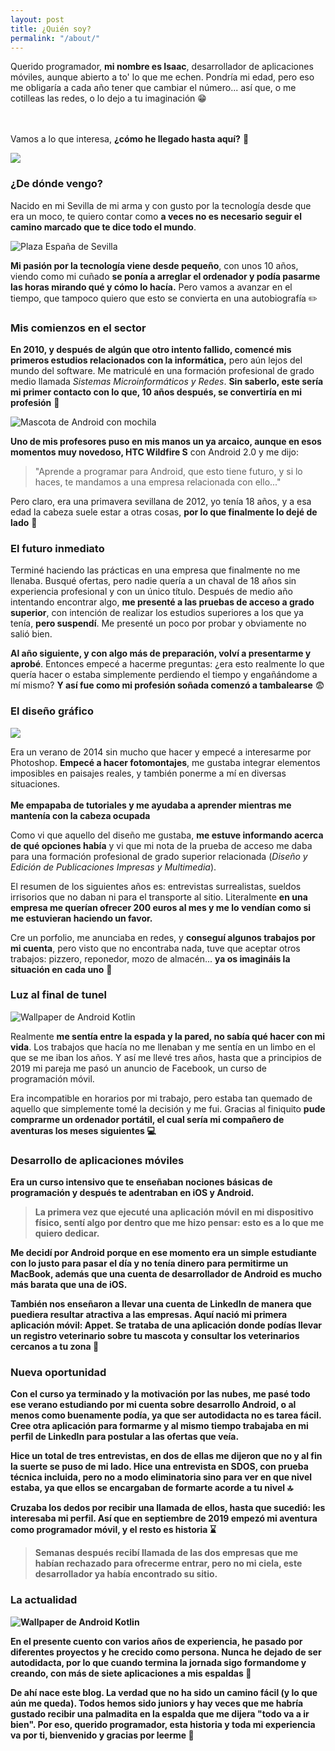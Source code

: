 ```yaml
---
layout: post
title: ¿Quién soy?
permalink: "/about/"
---
```


<div class="row">
  <div class="col-md-6"><p>Querido programador, <strong>mi nombre es Isaac</strong>, desarrollador de aplicaciones móviles, aunque abierto a to' lo que me echen. 
  Pondría mi edad, pero eso me obligaría a cada año tener que cambiar el número... así que, o me cotilleas las redes, o lo dejo a tu imaginación 😁 
  
  <br><br> Vamos a lo que interesa, <strong>¿cómo he llegado hasta aquí?</strong> 🤔</p></div>

  <div class="col-md-6"><img src="/assets/images/isaac.webp" /></div>

</div>

### ¿De dónde vengo?

Nacido en mi Sevilla de mi arma y con gusto por la tecnología desde que era un moco, te quiero contar como <strong>a veces no es necesario seguir el camino marcado
que te dice todo el mundo</strong>.

![Plaza España de Sevilla](/assets/images/about_assets/seville.webp)

<strong>Mi pasión por la tecnología viene desde pequeño</strong>, con unos 10 años, viendo como mi cuñado <strong>se ponía a arreglar el ordenador y podía pasarme
las horas mirando qué y cómo lo hacía.</strong> Pero vamos a avanzar en el tiempo, que tampoco quiero que esto se convierta en una autobiografía ✏️

### Mis comienzos en el sector

<strong>En 2010, y después de algún que otro intento fallido, comencé mis primeros estudios relacionados con la informática,</strong> pero aún lejos del mundo del
software. Me matriculé en una formación profesional de grado medio llamada <i>Sistemas Microinformáticos y Redes</i>. <strong>Sin saberlo, este sería mi primer
contacto con lo que, 10 años después, se convertiría en mi profesión</strong> 📱

![Mascota de Android con mochila](/assets/images/about_assets/android_developer.webp)

<strong>Uno de mis profesores puso en mis manos un ya arcaico, aunque en esos momentos muy novedoso, HTC Wildfire S</strong> con Android 2.0 y me dijo:

> "Aprende a programar para Android, que esto tiene futuro, y si lo haces, te mandamos a una empresa relacionada con ello..."

Pero claro, era una primavera sevillana de 2012, yo tenía 18 años, y a esa edad la cabeza suele estar a otras cosas, <strong>por lo que finalmente lo dejé de lado</strong> 🤯

### El futuro inmediato

Terminé haciendo las prácticas en una empresa que finalmente no me llenaba. Busqué ofertas, pero nadie quería a un chaval de 18 años sin experiencia profesional y con un
único título. Después de medio año intentando encontrar algo, <strong>me presenté a las pruebas de acceso a grado superior</strong>, con intención de realizar los estudios
superiores a los que ya tenía, <strong>pero suspendí</strong>. Me presenté un poco por probar y obviamente no salió bien.

<strong>Al año siguiente, y con algo más de preparación, volví a presentarme y aprobé</strong>. Entonces empecé a hacerme preguntas: ¿era esto realmente lo que quería
hacer o estaba simplemente perdiendo el tiempo y engañándome a mí mismo? <strong>Y así fue como mi profesión soñada comenzó a tambalearse</strong> 😨

### El diseño gráfico

<div class="row">
  
  <div class="col-md-6 mb-4"><img src="/assets/images/about_assets/teletrabajo.webp" /></div>

  <div class="col-md-6"><p>Era un verano de 2014 sin mucho que hacer y empecé a interesarme por Photoshop. <strong>Empecé a hacer fotomontajes</strong>, me 
  gustaba integrar elementos imposibles en paisajes reales, y también ponerme a mí en diversas situaciones. <br><br><strong>Me empapaba de tutoriales y me ayudaba a 
  aprender mientras me mantenía con la cabeza ocupada</strong></p></div>

</div>

Como vi que aquello del diseño me gustaba, <strong>me estuve informando acerca de qué opciones había</strong> y vi que mi nota de la prueba de acceso me daba
para una formación profesional de grado superior relacionada (<i>Diseño y Edición de Publicaciones Impresas y Multimedia</i>).

El resumen de los siguientes años es: entrevistas surrealistas, sueldos irrisorios que no daban ni para el transporte al sitio. Literalmente <strong>en una
empresa me querían ofrecer 200 euros al mes y me lo vendían como si me estuvieran haciendo un favor.</strong>

Cre un porfolio, me anunciaba en redes, y <strong>conseguí algunos trabajos por mi cuenta</strong>, pero visto que no encontraba nada, tuve que aceptar 
otros trabajos: pizzero, reponedor, mozo de almacén... <strong>ya os imagináis la situación en cada uno</strong> 🍕

### Luz al final de tunel

![Wallpaper de Android Kotlin](/assets/images/about_assets/mobile_development.webp)

Realmente <strong>me sentía entre la espada y la pared, no sabía qué hacer con mi vida</strong>. Los trabajos que hacía no me llenaban y me sentía en un limbo
en el que se me iban los años. Y así me llevé tres años, hasta que a principios de 2019 mi pareja me pasó un anuncio de Facebook, un curso de programación móvil.

Era incompatible en horarios por mi trabajo, pero estaba tan quemado de aquello que simplemente tomé la decisión y me fui. Gracias al finiquito <strong>pude 
comprarme un ordenador portátil, el cual sería mi compañero de aventuras los meses siguientes<strong> 💻

### Desarrollo de aplicaciones móviles

<strong>Era un curso intensivo que te enseñaban nociones básicas de programación y después te adentraban en iOS y Android.</strong>

> La primera vez que ejecuté una aplicación móvil en mi dispositivo físico, sentí algo por dentro que me hizo pensar: esto es a lo que me quiero dedicar.

<strong>Me decidí por Android</strong> porque en ese momento era un simple estudiante con lo justo para pasar el día y no tenía dinero para permitirme un
MacBook, además que una cuenta de desarrollador de Android es mucho más barata que una de iOS.

También nos enseñaron a llevar una cuenta de LinkedIn de manera que puediera resultar atractiva a las empresas. <strong>Aquí nació mi primera aplicación móvil:
Appet.</strong> Se trataba de una aplicación donde podías llevar un registro veterinario sobre tu mascota y consultar los veterinarios cercanos a tu zona 🐹

### Nueva oportunidad

<strong>Con el curso ya terminado y la motivación por las nubes, me pasé todo ese verano estudiando por mi cuenta sobre desarrollo Android</strong>, o al menos como
buenamente podía, ya que ser autodidacta no es tarea fácil. Cree otra aplicación para formarme y al mismo tiempo trabajaba en mi perfil de LinkedIn para postular a las
ofertas que veía.

<strong>Hice un total de tres entrevistas,</strong> en dos de ellas me dijeron que no y al fin la suerte se puso de mi lado. Hice una entrevista en SDOS, con prueba
técnica incluida, pero no a modo eliminatoria sino para ver en que nivel estaba, ya que <strong>ellos se encargaban de formarte acorde a tu nivel</strong> 🔝

Cruzaba los dedos por recibir una llamada de ellos, hasta que sucedió: <strong>les interesaba mi perfil</strong>. Así que <strong>en septiembre de 2019 empezó
mi aventura como programador móvil, y el resto es historia</strong> ⌛

> Semanas después recibí llamada de las dos empresas que me habían rechazado para ofrecerme entrar, pero no mi ciela, este desarrollador ya había encontrado su
> sitio.

### La actualidad

![Wallpaper de Android Kotlin](/assets/images/about_assets/actually.webp)

En el presente <strong>cuento con varios años de experiencia</strong>, he pasado por diferentes proyectos y he crecido como persona. Nunca he dejado de ser autodidacta,
por lo que <strong>cuando termina la jornada sigo formandome y creando, con más de siete aplicaciones a mis espaldas</strong> 📱

De ahí nace este blog. La verdad que no ha sido un camino fácil (y lo que aún me queda). <strong>Todos hemos sido juniors y hay veces que me habría gustado recibir una
palmadita en la espalda que me dijera "todo va a ir bien".</strong> Por eso, querido programador, esta historia y toda mi experiencia va por ti, bienvenido y gracias por
leerme 🙏
